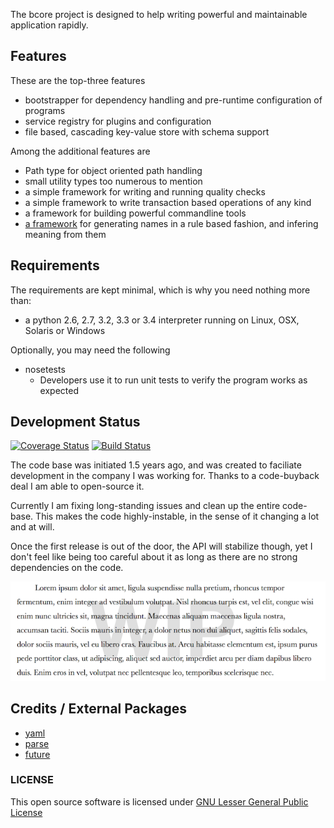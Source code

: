 The bcore project is designed to help writing powerful and maintainable application rapidly.

## Features

These are the top-three features

- bootstrapper for dependency handling and pre-runtime configuration of programs
- service registry for plugins and configuration
- file based, cascading key-value store with schema support

Among the additional features are

- Path type for object oriented path handling
- small utility types too numerous to mention
- a simple framework for writing and running quality checks
- a simple framework to write transaction based operations of any kind
- a framework for building powerful commandline tools
- [a framework](https://github.com/Byron/bcore/blob/master/src/md/bsemantic.md) for generating names in a rule based fashion, and infering meaning from them

## Requirements

The requirements are kept minimal, which is why you need nothing more than:

* a python 2.6, 2.7, 3.2, 3.3 or 3.4 interpreter running on Linux, OSX, Solaris or Windows

Optionally, you may need the following

* nosetests
    -  Developers use it to run unit tests to verify the program works as expected

## Development Status

[![Coverage Status](https://coveralls.io/repos/Byron/bcore/badge.png)](https://coveralls.io/r/Byron/bcore)
[![Build Status](https://travis-ci.org/Byron/bcore.svg?branch=master)](https://travis-ci.org/Byron/bcore)

The code base was initiated 1.5 years ago, and was created to faciliate development in the company I was working for. Thanks to a code-buyback deal I am able to open-source it.

Currently I am fixing long-standing issues and clean up the entire code-base. This makes the code highly-instable, in the sense of it changing a lot and at will.

Once the first release is out of the door, the API will stabilize though, yet I don't feel like being too careful about it as long as there are no strong dependencies on the code.

![under construction](https://raw.githubusercontent.com/Byron/bcore/master/src/images/wip.png)

## Credits / External Packages

* [yaml](http://yaml.org)
* [parse](https://github.com/r1chardj0n3s/parse)
* [future](https://github.com/PythonCharmers/python-future)

### LICENSE

This open source software is licensed under [GNU Lesser General Public License](https://github.com/Byron/bcore/blob/master/LICENSE.md)
